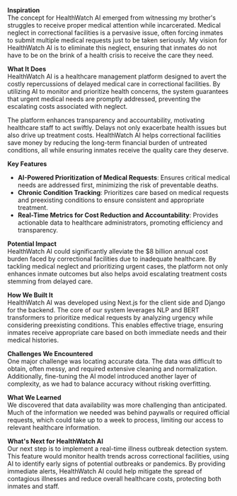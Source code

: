 **Inspiration**  
The concept for HealthWatch AI emerged from witnessing my brother's struggles to receive proper medical attention while incarcerated. Medical neglect in correctional facilities is a pervasive issue, often forcing inmates to submit multiple medical requests just to be taken seriously. My vision for HealthWatch AI is to eliminate this neglect, ensuring that inmates do not have to be on the brink of a health crisis to receive the care they need.

**What It Does**  
HealthWatch AI is a healthcare management platform designed to avert the costly repercussions of delayed medical care in correctional facilities. By utilizing AI to monitor and prioritize health concerns, the system guarantees that urgent medical needs are promptly addressed, preventing the escalating costs associated with neglect.

The platform enhances transparency and accountability, motivating healthcare staff to act swiftly. Delays not only exacerbate health issues but also drive up treatment costs. HealthWatch AI helps correctional facilities save money by reducing the long-term financial burden of untreated conditions, all while ensuring inmates receive the quality care they deserve.

**Key Features**  
- **AI-Powered Prioritization of Medical Requests**: Ensures critical medical needs are addressed first, minimizing the risk of preventable deaths.  
- **Chronic Condition Tracking**: Prioritizes care based on medical requests and preexisting conditions to ensure consistent and appropriate treatment.  
- **Real-Time Metrics for Cost Reduction and Accountability**: Provides actionable data to healthcare administrators, promoting efficiency and transparency.

**Potential Impact**  
HealthWatch AI could significantly alleviate the $8 billion annual cost burden faced by correctional facilities due to inadequate healthcare. By tackling medical neglect and prioritizing urgent cases, the platform not only enhances inmate outcomes but also helps avoid escalating treatment costs stemming from delayed care.

**How We Built It**  
HealthWatch AI was developed using Next.js for the client side and Django for the backend. The core of our system leverages NLP and BERT transformers to prioritize medical requests by analyzing urgency while considering preexisting conditions. This enables effective triage, ensuring inmates receive appropriate care based on both immediate needs and their medical histories.

**Challenges We Encountered**  
One major challenge was locating accurate data. The data was difficult to obtain, often messy, and required extensive cleaning and normalization. Additionally, fine-tuning the AI model introduced another layer of complexity, as we had to balance accuracy without risking overfitting.

**What We Learned**  
We discovered that data availability was more challenging than anticipated. Much of the information we needed was behind paywalls or required official requests, which could take up to a week to process, limiting our access to relevant healthcare information.

**What's Next for HealthWatch AI**  
Our next step is to implement a real-time illness outbreak detection system. This feature would monitor health trends across correctional facilities, using AI to identify early signs of potential outbreaks or pandemics. By providing immediate alerts, HealthWatch AI could help mitigate the spread of contagious illnesses and reduce overall healthcare costs, protecting both inmates and staff.
